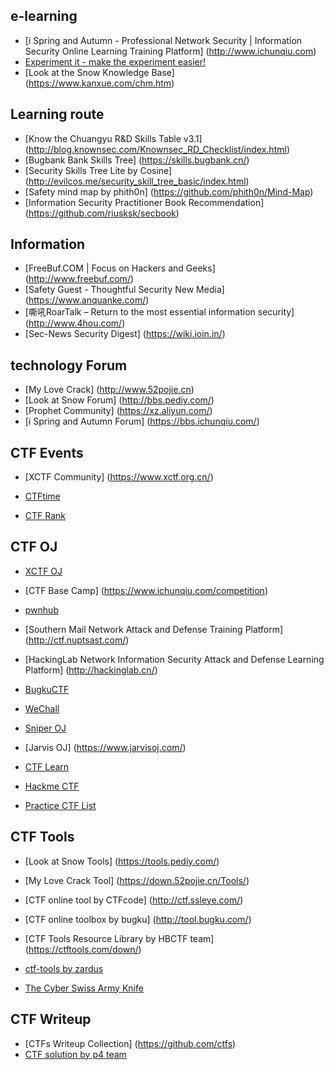 ## e-learning


- [i Spring and Autumn - Professional Network Security | Information Security Online Learning Training Platform] (http://www.ichunqiu.com)
- [Experiment it - make the experiment easier! ](http://www.shiyanbar.com/)
- [Look at the Snow Knowledge Base] (https://www.kanxue.com/chm.htm)


## Learning route


- [Know the Chuangyu R&D Skills Table v3.1] (http://blog.knownsec.com/Knownsec_RD_Checklist/index.html)
- [Bugbank Bank Skills Tree] (https://skills.bugbank.cn/)
- [Security Skills Tree Lite by Cosine] (http://evilcos.me/security_skill_tree_basic/index.html)
- [Safety mind map by phith0n] (https://github.com/phith0n/Mind-Map)
- [Information Security Practitioner Book Recommendation] (https://github.com/riusksk/secbook)


## Information


- [FreeBuf.COM | Focus on Hackers and Geeks] (http://www.freebuf.com/)
- [Safety Guest - Thoughtful Security New Media] (https://www.anquanke.com/)
- [嘶吼RoarTalk – Return to the most essential information security] (http://www.4hou.com/)
- [Sec-News Security Digest] (https://wiki.ioin.in/)


## technology Forum


- [My Love Crack] (http://www.52pojie.cn)
- [Look at Snow Forum] (http://bbs.pediy.com/)
- [Prophet Community] (https://xz.aliyun.com/)
- [i Spring and Autumn Forum] (https://bbs.ichunqiu.com/)


## CTF Events


- [XCTF Community] (https://www.xctf.org.cn/)
-   [CTFtime](https://ctftime.org/)

-   [CTF Rank](https://ctfrank.org/)



## CTF OJ


-   [XCTF OJ](http://oj.xctf.org.cn)

- [CTF Base Camp] (https://www.ichunqiu.com/competition)
-   [pwnhub](https://pwnhub.cn/index)

- [Southern Mail Network Attack and Defense Training Platform] (http://ctf.nuptsast.com/)
- [HackingLab Network Information Security Attack and Defense Learning Platform] (http://hackinglab.cn/)
-   [BugkuCTF](http://ctf.bugku.com/)

-   [WeChall](https://www.wechall.net/)

-   [Sniper OJ](http://www.sniperoj.com/)

- [Jarvis OJ] (https://www.jarvisoj.com/)
-   [CTF Learn](https://ctflearn.com/)

-   [Hackme CTF](https://hackme.inndy.tw/scoreboard/)

-   [Practice CTF List](http://captf.com/practice-ctf/)



## CTF Tools


- [Look at Snow Tools] (https://tools.pediy.com/)
- [My Love Crack Tool] (https://down.52pojie.cn/Tools/)
- [CTF online tool by CTFcode] (http://ctf.ssleye.com/)
- [CTF online toolbox by bugku] (http://tool.bugku.com/)
- [CTF Tools Resource Library by HBCTF team] (https://ctftools.com/down/)
-   [ctf-tools by zardus](https://github.com/zardus/ctf-tools)

-   [The Cyber Swiss Army Knife](https://gchq.github.io/CyberChef/)



## CTF Writeup



- [CTFs Writeup Collection] (https://github.com/ctfs)
-   [CTF solution by p4 team](https://github.com/p4-team/ctf)